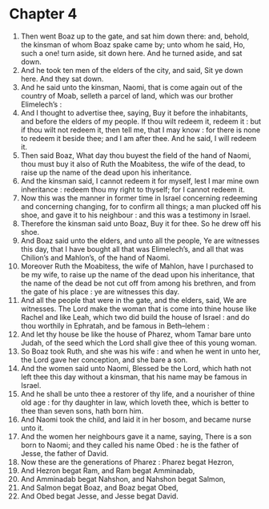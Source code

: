 # Chapter 4

1. Then went Boaz up to the gate, and sat him down there: and, behold, the kinsman of whom Boaz spake came by; unto whom he said, Ho, such a one! turn aside, sit down here. And he turned aside, and sat down.
2. And he took ten men of the elders of the city, and said, Sit ye down here. And they sat down.
3. And he said unto the kinsman, Naomi, that is come again out of the country of Moab, selleth a parcel of land, which was our brother Elimelech’s :
4. And I thought to advertise thee, saying, Buy it before the inhabitants, and before the elders of my people. If thou wilt redeem it, redeem it : but if thou wilt not redeem it, then tell me, that I may know : for there is none to redeem it beside thee; and I am after thee. And he said, I will redeem it.
5. Then said Boaz, What day thou buyest the field of the hand of Naomi, thou must buy it also of Ruth the Moabitess, the wife of the dead, to raise up the name of the dead upon his inheritance.
6. And the kinsman said, I cannot redeem it for myself, lest I mar mine own inheritance : redeem thou my right to thyself; for I cannot redeem it.
7. Now this was the manner in former time in Israel concerning redeeming and concerning changing, for to confirm all things; a man plucked off his shoe, and gave it to his neighbour : and this was a testimony in Israel.
8. Therefore the kinsman said unto Boaz, Buy it for thee. So he drew off his shoe.
9. And Boaz said unto the elders, and unto all the people, Ye are witnesses this day, that I have bought all that was Elimelech’s, and all that was Chilion’s and Mahlon’s, of the hand of Naomi.
10. Moreover Ruth the Moabitess, the wife of Mahlon, have I purchased to be my wife, to raise up the name of the dead upon his inheritance, that the name of the dead be not cut off from among his brethren, and from the gate of his place : ye are witnesses this day.
11. And all the people that were in the gate, and the elders, said, We are witnesses. The Lord make the woman that is come into thine house like Rachel and like Leah, which two did build the house of Israel : and do thou worthily in Ephratah, and be famous in Beth–lehem :
12. And let thy house be like the house of Pharez, whom Tamar bare unto Judah, of the seed which the Lord shall give thee of this young woman.
13. So Boaz took Ruth, and she was his wife : and when he went in unto her, the Lord gave her conception, and she bare a son.
14. And the women said unto Naomi, Blessed be the Lord, which hath not left thee this day without a kinsman, that his name may be famous in Israel.
15. And he shall be unto thee a restorer of thy life, and a nourisher of thine old age : for thy daughter in law, which loveth thee, which is better to thee than seven sons, hath born him.
16. And Naomi took the child, and laid it in her bosom, and became nurse unto it.
17. And the women her neighbours gave it a name, saying, There is a son born to Naomi; and they called his name Obed : he is the father of Jesse, the father of David.
18. Now these are the generations of Pharez : Pharez begat Hezron,
19. And Hezron begat Ram, and Ram begat Amminadab,
20. And Amminadab begat Nahshon, and Nahshon begat Salmon,
21. And Salmon begat Boaz, and Boaz begat Obed,
22. And Obed begat Jesse, and Jesse begat David.

